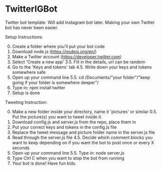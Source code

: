 # TwitterIGBot
Twitter bot template. Will add Instagram bot later.
Making your own Twitter bot has never been easier.

Setup Instructions:

0. Create a folder where you'll put your bot code
1. Download node.js (https://nodejs.org/en/)
2. Make a Twitter account (https://developer.twitter.com)
3. Select 'Create a new app'
3.5. Fill in the details, url can be random
4. Go to the 'Keys and tokens' tab
4.5. Write down your keys and tokens somewhere safe
5. Open up your command line
5.5. cd /Documents/"your folder"/"keep going if your folder is somewhere deeper"/
6. Type in: npm install twitter
7. Setup is done
  
Tweeting Instruction:

0. Make a new folder inside your directory, name it 'pictures' or similar
0.5. Put the picture(s) you want to tweet inside it.
1. Download config.js and server.js from the repo, place them in <your folder>
2. Put your correct keys and tokens in the config.js file
3. Replace the tweet message and picture folder name in the server.js file
4. Read through the server.js file
4.5. Decide which comment blocks you want to keep depending on if you want the bot to post once or every X seconds
5. Open up your command line
5.5. Type in: node server.js
6. Type Ctrl C when you want to stop the bot from running
7. Your bot is done!
Have fun kids.

